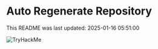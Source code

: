 # Auto Regenerate Repository

This README was last updated: 2025-01-16 05:51:00

 ![TryHackMe](https://tryhackme.com/badge/533634)